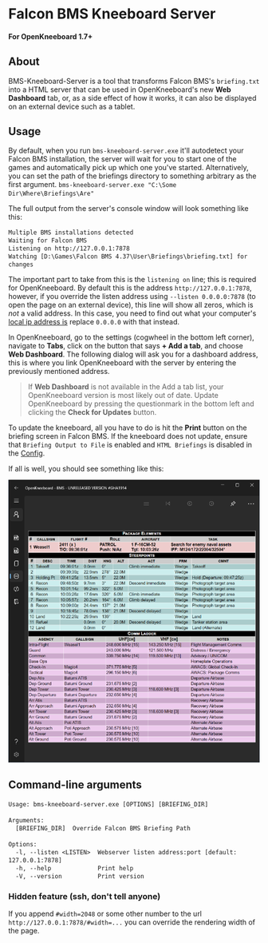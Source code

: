 # Falcon BMS Kneeboard Server
#### For OpenKneeboard 1.7+

## About

BMS-Kneeboard-Server is a tool that transforms Falcon BMS's `briefing.txt` into a HTML server that can be used in OpenKneeboard's new **Web Dashboard** tab, or, as a side effect of how it works, it can also be displayed on an external device such as a tablet.

## Usage

By default, when you run `bms-kneeboard-server.exe` it'll autodetect your Falcon BMS installation, the server will wait for you to start one of the games and automatically pick up which one you've started. Alternatively, you can set the path of the briefings directory to something arbitrary as the first argument. `bms-kneeboard-server.exe "C:\Some Dir\Where\Briefings\Are"`

The full output from the server's console window will look something like this:

```
Multiple BMS installations detected
Waiting for Falcon BMS
Listening on http://127.0.0.1:7878
Watching [D:\Games\Falcon BMS 4.37\User\Briefings\briefing.txt] for changes
```

The important part to take from this is the `listening on` line; this is required for OpenKneeboard. By default this is the address `http://127.0.0.1:7878`, however, if you override the listen address using `--listen 0.0.0.0:7878` (to open the page on an external device), this line will show all zeros, which is _not_ a valid address. In this case, you need to find out what your computer's [local ip address is][find-local-ip] replace `0.0.0.0` with that instead.

In OpenKneeboard, go to the settings (cogwheel in the bottom left corner), navigate to **Tabs**, click on the button that says **+ Add a tab**, and choose **Web Dashboard**. The following dialog will ask you for a dashboard address, this is where you link OpenKneeboard with the server by entering the previously mentioned address.

> If **Web Dashboard** is not available in the Add a tab list, your OpenKneeboard version is most likely out of date. Update OpenKneeboard by pressing the questionmark in the bottom left and clicking the **Check for Updates** button.

To update the kneeboard, all you have to do is hit the **Print** button on the briefing screen in Falcon BMS. If the kneeboard does not update, ensure that `Briefing Output to File` is enabled and `HTML Briefings` is disabled in the [Config][config-manager].

If all is well, you should see something like this:

![Preview][preview]

## Command-line arguments

```
Usage: bms-kneeboard-server.exe [OPTIONS] [BRIEFING_DIR]

Arguments:
  [BRIEFING_DIR]  Override Falcon BMS Briefing Path

Options:
  -l, --listen <LISTEN>  Webserver listen address:port [default: 127.0.0.1:7878]
  -h, --help             Print help
  -V, --version          Print version
```

### Hidden feature (ssh, don't tell anyone)
If you append `#width=2048` or some other number to the url `http://127.0.0.1:7878/#width=...` you can override the rendering width of the page.

[find-local-ip]: https://support.microsoft.com/en-us/windows/find-your-ip-address-in-windows-f21a9bbc-c582-55cd-35e0-73431160a1b9
[config-manager]: assets/config-manager.png
[preview]: assets/preview.png
